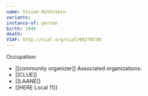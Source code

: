 ```yaml
---
name: Vivian Rothstein
variants: 
instance-of: person
birth: 1946
death: 
VIAF: http://viaf.org/viaf/66278730
---
```

Occupation: 
- [[community organizer]]
Associated organizations: 
- [[CLUE]] 
- [[LAANE]]
- [[HERE Local 11]]